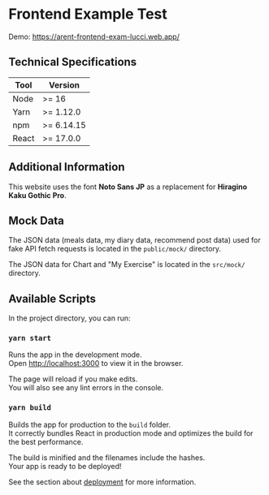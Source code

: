 # Frontend Example Test

Demo: https://arent-frontend-exam-lucci.web.app/

## Technical Specifications

| Tool  | Version    |
| ----- | ---------- |
| Node  | >= 16      |
| Yarn  | >= 1.12.0  |
| npm   | >= 6.14.15 |
| React | >= 17.0.0  |

## Additional Information

This website uses the font **Noto Sans JP** as a replacement for **Hiragino Kaku Gothic Pro**.

## Mock Data

The JSON data (meals data, my diary data, recommend post data) used for fake API fetch requests is located in the `public/mock/` directory.

The JSON data for Chart and "My Exercise" is located in the `src/mock/` directory.

## Available Scripts

In the project directory, you can run:

### `yarn start`

Runs the app in the development mode.\
Open [http://localhost:3000](http://localhost:3000) to view it in the browser.

The page will reload if you make edits.\
You will also see any lint errors in the console.

### `yarn build`

Builds the app for production to the `build` folder.\
It correctly bundles React in production mode and optimizes the build for the best performance.

The build is minified and the filenames include the hashes.\
Your app is ready to be deployed!

See the section about [deployment](https://facebook.github.io/create-react-app/docs/deployment) for more information.
